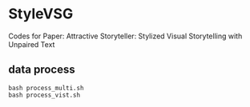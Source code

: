 # StyleVSG
Codes for Paper: Attractive Storyteller: Stylized Visual Storytelling with Unpaired Text

## data process
```
bash process_multi.sh
bash process_vist.sh
```

